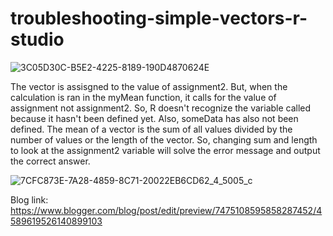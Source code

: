 # troubleshooting-simple-vectors-r-studio

![3C05D30C-B5E2-4225-8189-190D4870624E](https://github.com/user-attachments/assets/1efc4363-c4ce-4de0-91f6-6ec273dea84f)

The vector is assisgned to the value of assignment2. But, when the calculation is ran in the myMean function, it calls for the value of assignment not assignment2. So, R doesn't recognize the variable called because it hasn't been defined yet. Also, someData has also not been defined. The mean of a vector is the sum of all values divided by the number of values or the length of the vector. So, changing sum and length to look at the assignment2 variable will solve the error message and output the correct answer. 

![7CFC873E-7A28-4859-8C71-20022EB6CD62_4_5005_c](https://github.com/user-attachments/assets/49fb2e98-deb7-4acd-b6a8-8100c59e0df4)

Blog link: https://www.blogger.com/blog/post/edit/preview/7475108595858287452/4589619526140899103
